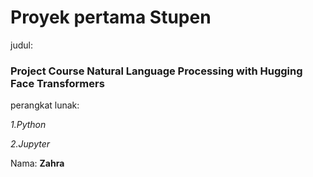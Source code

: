 # Proyek pertama Stupen

judul:
### Project Course Natural Language Processing with Hugging Face Transformers
perangkat lunak:

*1.Python*

*2.Jupyter*

Nama: **Zahra**
